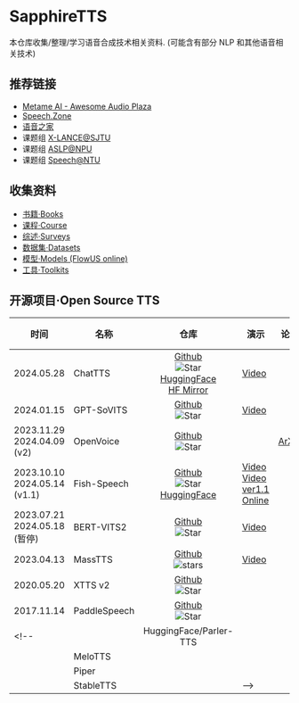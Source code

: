 # SapphireTTS

本仓库收集/整理/学习语音合成技术相关资料.
(可能含有部分 NLP 和其他语音相关技术)

## 推荐链接

- [Metame AI - Awesome Audio Plaza](https://github.com/metame-ai/awesome-audio-plaza)
- [Speech.Zone](https://speech.zone)
- [语音之家](https://www.speechhome.com)
- 课题组 [X-LANCE@SJTU](https://x-lance.sjtu.edu.cn)
- 课题组 [ASLP@NPU](http://www.npu-aslp.org)
- 课题组 [Speech@NTU](https://www.youtube.com/@HungyiLeeNTU)

## 收集资料

- [书籍·Books](Books/_ToC.md)
- [课程·Course](Courses/_ToC.md)
- [综述·Surveys](Surveys/_ToC.md)
- [数据集·Datasets](Datasets/_ToC.md)
- [模型·Models (FlowUS online)](https://flowus.cn/share/a0be3b4b-48a7-442d-bf15-279bce02fbf1?code=LGBWZA) 
- [工具·Toolkits](Toolkits/_ToC.md)

## 开源项目·Open Source TTS

|时间|名称|仓库|演示|论文|源码阅读|
|---|---|:-:|---|:-:|:-:|
|2024.05.28|ChatTTS|[Github](https://github.com/2noise/ChatTTS)<br>![Star](https://img.shields.io/github/stars/2noise/ChatTTS?style=social)<br>[HuggingFace](https://huggingface.co/2Noise/ChatTTS)<br>[HF Mirror](https://hf-mirrors.com/2Noise/ChatTTS)|[Video](https://www.bilibili.com/video/BV1zn4y1o7iV)||[Note](CodeReviews/2024.05.28_ChatTTS/Readme.md)|
|2024.01.15|GPT-SoVITS|[Github](https://github.com/RVC-Boss/GPT-SoVITS)<br>![Star](https://img.shields.io/github/stars/RVC-Boss/GPT-SoVITS?style=social)|[Video](https://www.bilibili.com/video/BV12g4y1m7Uw/)|
|2023.11.29<br>2024.04.09 (v2)|OpenVoice|[Github](https://github.com/myshell-ai/OpenVoice)<br>![Star](https://img.shields.io/github/stars/myshell-ai/openvoice.svg?style=social&label=Star)||[ArXiv](https://arxiv.org/abs/2312.01479)|
|2023.10.10<br>2024.05.14 (v1.1)|Fish-Speech|[Github](https://github.com/fishaudio/fish-speech)<br>![Star](https://img.shields.io/github/stars/fishaudio/fish-speech?style=social)<br>[HuggingFace](https://huggingface.co/fishaudio/fish-speech-1)|[Video](https://www.bilibili.com/video/BV1mQ4y1E7qD/) <br>[Video ver1.1](https://www.bilibili.com/video/BV1zJ4m1K7cj/)<br>[Online](https://fs.firefly.matce.cn)|
|2023.07.21<br>2024.05.18 (暂停)|BERT-VITS2|[Github](https://github.com/fishaudio/Bert-VITS2)<br>![Star](https://img.shields.io/github/stars/fishaudio/Bert-VITS2?style=social)|[Video](https://www.bilibili.com/video/BV1hp4y1K78E)|
|2023.04.13|MassTTS|[Github](https://github.com/anyvoiceai/MassTTS)<br>![stars](https://img.shields.io/github/stars/anyvoiceai/MassTTS?style=social)|[Video](https://www.bilibili.com/video/BV1w24y1c7z9)|
|2020.05.20|XTTS v2|[Github](https://github.com/coqui-ai/TTS)<br>![Star](https://img.shields.io/github/stars/coqui-ai/TTS?style=social) |
|2017.11.14|PaddleSpeech|[Github](https://github.com/PaddlePaddle/PaddleSpeech)<br>![Star](https://img.shields.io/github/stars/PaddlePaddle/PaddleSpeech?style=social)|
<!-- ||HuggingFace/Parler-TTS||
||MeloTTS||
||Piper||
||StableTTS|| -->
